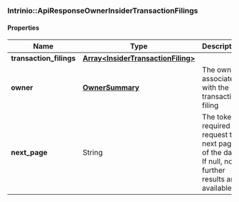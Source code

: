 

[//]: # (CLASS:Intrinio::ApiResponseOwnerInsiderTransactionFilings)

[//]: # (KIND:object)

### Intrinio::ApiResponseOwnerInsiderTransactionFilings

#### Properties

[//]: # (START_DEFINITION)

Name | Type | Description
------------ | ------------- | -------------
**transaction_filings** | [**Array&lt;InsiderTransactionFiling&gt;**](InsiderTransactionFiling.md) |  &nbsp;
**owner** | [**OwnerSummary**](OwnerSummary.md) | The owner associated with the transaction filing &nbsp;
**next_page** | String | The token required to request the next page of the data. If null, no further results are available. &nbsp;

[//]: # (END_DEFINITION)


[//]: # (CONTAINED_CLASS:Intrinio::InsiderTransactionFiling)


[//]: # (CONTAINED_CLASS:Intrinio::OwnerSummary)



